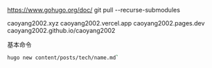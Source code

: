 https://www.gohugo.org/doc/
git pull --recurse-submodules

caoyang2002.xyz
caoyang2002.vercel.app
caoyang2002.pages.dev
caoyang2002.github.io/caoyang2002


基本命令
```bash
hugo new content/posts/tech/name.md`
```
